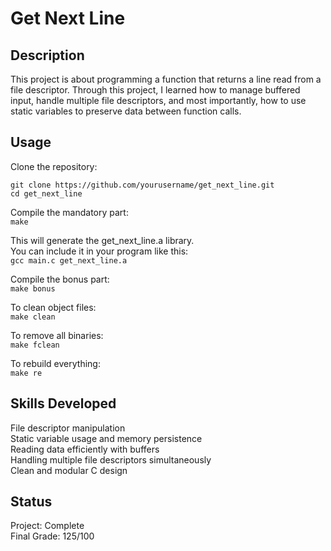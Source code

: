 
# Get Next Line

## Description

This project is about programming a function that returns a line
read from a file descriptor.
Through this project, I learned how to manage buffered input, handle multiple file descriptors, and most importantly, how to use static variables to preserve data between function calls.
## Usage

Clone the repository:  

```  
git clone https://github.com/yourusername/get_next_line.git
cd get_next_line

```
Compile the mandatory part:  
```make```

This will generate the get_next_line.a library.  
You can include it in your program like this:  
```gcc main.c get_next_line.a```

Compile the bonus part:  
```make bonus```

To clean object files:  
```make clean```

To remove all binaries:  
```make fclean```

To rebuild everything:  
```make re```
## Skills Developed

File descriptor manipulation  
Static variable usage and memory persistence  
Reading data efficiently with buffers  
Handling multiple file descriptors simultaneously  
Clean and modular C design  
## Status

Project: Complete  
Final Grade: 125/100
